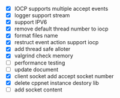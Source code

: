- [x] IOCP supports multiple accept events
- [x] logger support stream 
- [x] support IPV6 
- [x] remove default thread number to iocp
- [x] format files name
- [x] restruct event action support iocp
- [x] add thread safe alloter
- [x] valgrind check memory 
- [ ] performance testing
- [ ] update document
- [x] client socket add accept socket number
- [x] delete cppnet instance destory lib
- [ ] add socket content